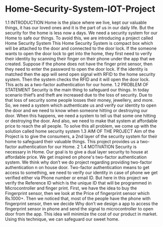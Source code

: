 # Home-Security-System-IOT-Project
1.1 INTRODUCTION Home is the place where we live, kept our valuable things, it has our loved ones and it is the part of us in our daily life. But the security for the home is less now a days. We need a security system for our Home to safe our things. To avoid this, we are introducing a project called Home Security System This Home Security System is compact box which will be attached to the door and connected to the door lock. If the someone wants to open the door lock to get into the home, they first need to verify their identity by scanning their finger on their phone under the app that we created. Suppose if the phone does not have the finger print sensor, then they need to enter the password to open the door lock. If the identity is matched then the app will send open signal with RFID to the home security system. Then the system checks the RFID and it will open the door lock. This acts as a two-factor authentication for our home. 1.2 PROBLEM OF STATEMENT Security is the main thing to safeguard our things. In today scenario thief’s and theft are increased due to the loss of security. Due to that loss of security some people losses their money, jewellery, and more. So, we need a system which authenticate us and verify our identity to open the door and we need to know when someone hitting or destroying our door. When this happens, we need a system to tell us that some one hitting or destroying the door. And also, we need to make that system at affordable price to reach the all people. To solve this all problem, we come up with the solution called home security system 1.3 AIM OF THE PROJECT Aim of the Project is to give the consumers, a 2nd layer of the security system for their home to safeguard their valuable things. This project provides us a two-factor authentication for our Home. 2 1.4 MOTIVATION Security is necessary in Home. Our goal is to give a dual layer security to house at affordable price. We get inspired on phone's two-factor authentication system. We think why don’t we do project regarding providing two-factor authentication n on house door. Two-factor authentication means to get access to something, we need to verify our identity in case of phone we get verified either via Phone number or email ID. But here in this project we verify the Reference ID which is the unique ID that will be programmed in Microcontroller and finger print. First, we have the idea to buy the Fingerprint sensor, then we look at the Price of fingerprint sensor which Rs.1000+. Then we noticed that, most of the people have the phone with fingerprint sensor, then we decide Why don’t we design a app to access the fingerprint sensor in phone and send the signal to microcontroller to open door from the app. This idea will minimize the cost of our product in market. Using this technique, we can safeguard our sweet home.
